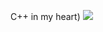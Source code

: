 C++ in my heart)
![](https://github-readme-stats.vercel.app/api/wakatime?username=Daniel_1&api_domain=wakapi.dev&bg_color=2D3748&title_color=2F855A&icon_color=2F855A&text_color=ffffff&custom_title=Wakapi%20Week%20Stats&layout=compact)
